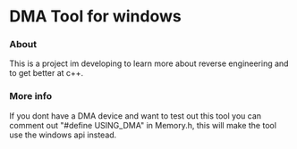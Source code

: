 # DMA Tool for windows
### About
This is a project im developing to learn more about reverse engineering and to get better at c++.
### More info
If you dont have a DMA device and want to test out this tool you can comment out "#define USING_DMA" in Memory.h, this will make the tool use the windows api instead.
